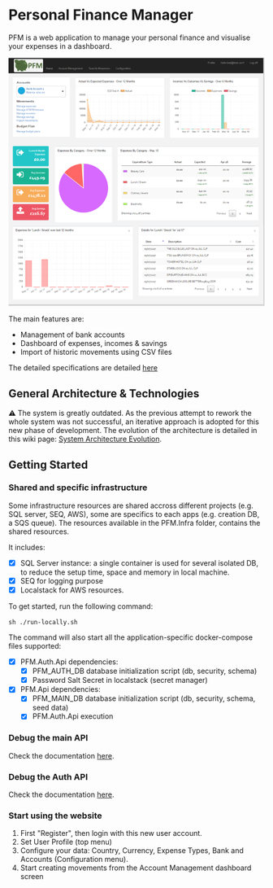 # Personal Finance Manager

PFM is a web application to manage your personal finance and visualise your expenses in a dashboard.

![PFM.png](./Documentation/Pictures/PFM.png)

The main features are: 
* Management of bank accounts
* Dashboard of expenses, incomes & savings
* Import of historic movements using CSV files

The detailed specifications are detailed [here](https://github.com/JM89/personalfinancemanager/wiki/Functional-Requirements)

## General Architecture & Technologies

:warning: The system is greatly outdated. As the previous attempt to rework the whole system was not successful, an iterative approach is adopted for this new phase of development. The evolution of the architecture is detailed in this wiki page: [System Architecture Evolution](https://github.com/JM89/personalfinancemanager/wiki/System-Architecture-Evolution). 

## Getting Started

### Shared and specific infrastructure

Some infrastructure resources are shared accross different projects (e.g. SQL server, SEQ, AWS), some are specifics to each apps (e.g. creation DB, a SQS queue). The resources available in the PFM.Infra folder, contains the shared resources. 

It includes:
- [x] SQL Server instance: a single container is used for several isolated DB, to reduce the setup time, space and memory in local machine. 
- [x] SEQ for logging purpose
- [x] Localstack for AWS resources.

To get started, run the following command:

```shell
sh ./run-locally.sh
```

The command will also start all the application-specific docker-compose files supported: 
- [x] PFM.Auth.Api dependencies: 
    - [x] PFM_AUTH_DB database initialization script (db, security, schema)
    - [x] Password Salt Secret in localstack (secret manager)
- [x] PFM.Api dependencies:
    - [x] PFM_MAIN_DB database initialization script (db, security, schema, seed data)
    - [x] PFM.Auth.Api execution

### Debug the main API

Check the documentation [here](./PFM.Api/README.md).

### Debug the Auth API

Check the documentation [here](./PFM.Auth.Api/README.md).

### Start using the website

1. First "Register", then login with this new user account. 
2. Set User Profile (top menu) 
3. Configure your data: Country, Currency, Expense Types, Bank and Accounts (Configuration menu). 
4. Start creating movements from the Account Management dashboard screen

